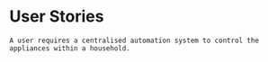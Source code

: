
# User Stories

```
A user requires a centralised automation system to control the appliances within a household.
```

